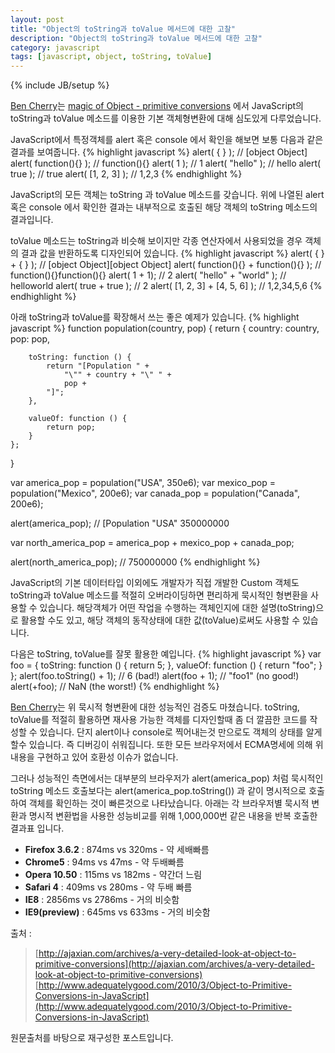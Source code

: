 ```yaml
---
layout: post
title: "Object의 toString과 toValue 메서드에 대한 고찰"
description: "Object의 toString과 toValue 메서드에 대한 고찰"
category: javascript
tags: [javascript, object, toString, toValue]
---
```

{% include JB/setup %}

[Ben Cherry]: http://twitter.com/bcherry
[Ben Cherry]는 [magic of Object - primitive conversions](http://www.adequatelygood.com/2010/3/Object-to-Primitive-Conversions-in-JavaScript) 에서 JavaScript의 toString과 toValue 메소드를 이용한 기본 객체형변환에 대해 심도있게 다루었습니다.

JavaScript에서 특정객체를 alert 혹은 console 에서 확인을 해보면 보통 다음과 같은 결과를 보여줍니다.
{% highlight javascript %}
alert( { } );           // [object Object]
alert( function(){} );  // function(){}
alert( 1 );             // 1
alert( "hello" );       //  hello
alert( true );          //  true
alert( [1, 2, 3] );    // 1,2,3
{% endhighlight %}
  
  
JavaScript의 모든 객체는 toString 과 toValue 메소드를 갖습니다.
위에 나열된 alert 혹은 console 에서 확인한 결과는 내부적으로 호출된 해당 객체의 toString 메소드의 결과입니다.

toValue 메소드는 toString과 비슷해 보이지만 각종 연산자에서 사용되었을 경우 객체의 결과 값을 반환하도록 디자인되어 있습니다.
{% highlight javascript %}
alert( { } + { } );                    // [object Object][object Object]
alert( function(){} + function(){} );  // function(){}function(){}
alert( 1 + 1);                         // 2
alert( "hello" + "world" );            //  helloworld
alert( true + true );                  //  2
alert( [1, 2, 3] + [4, 5, 6] );        // 1,2,34,5,6
{% endhighlight %}

아래 toString과 toValue를 확장해서 쓰는 좋은 예제가 있습니다.
{% highlight javascript %}
function population(country, pop) {
    return {
        country: country,
        pop: pop,
 
        toString: function () {
            return "[Population " + 
                "\"" + country + "\" " +
                pop +
            "]";
        },
 
        valueOf: function () {
            return pop;
        }
    };
}
 
var america_pop = population("USA", 350e6);
var mexico_pop = population("Mexico", 200e6);
var canada_pop = population("Canada", 200e6);
 
alert(america_pop); // [Population "USA" 350000000
 
var north_america_pop = america_pop + mexico_pop + canada_pop;
 
alert(north_america_pop); // 750000000
{% endhighlight %}


JavaScript의 기본 데이터타입 이외에도 개발자가 직접 개발한 Custom 객체도 toString과 toValue 메소드를 적절히 오버라이딩하면 편리하게 묵시적인 형변환을 사용할 수 있습니다. 해당객체가 어떤 작업을 수행하는 객체인지에 대한 설명(toString)으로 활용할 수도 있고, 해당 객체의 동작상태에 대한 값(toValue)로써도 사용할 수 있습니다.

다음은 toString, toValue를 잘못 활용한 예입니다.
{% highlight javascript %}
var foo = {
    toString: function () {
        return 5;
    },
    valueOf: function () {
        return "foo";
    }
};
alert(foo.toString() + 1); // 6 (bad!)
alert(foo + 1); // "foo1" (no good!)
alert(+foo); // NaN (the worst!)
{% endhighlight %}


[Ben Cherry]는 위 묵시적 형변환에 대한 성능적인 검증도 마쳤습니다.
toString, toValue를 적절히 활용하면
재사용 가능한 객체를 디자인할때 좀 더 깔끔한 코드를 작성할 수 있습니다.
단지 alert이나 console로 찍어내는것 만으로도 객체의 상태를 알게 할수 있습니다. 즉 디버깅이 쉬워집니다.
또한 모든 브라우저에서 ECMA명세에 의해 위 내용을 구현하고 있어 호환성 이슈가 없습니다.

그러나 성능적인 측면에서는 대부분의 브라우저가 alert(america_pop) 처럼 묵시적인 toString 메소드 호출보다는 alert(america_pop.toString()) 과 같이 명시적으로 호출하여 객체를 확인하는 것이 빠른것으로 나타났습니다. 아래는 각 브라우저별 묵시적 변환과 명시적 변환법을 사용한 성능비교를 위해 1,000,000번 같은 내용을 반복 호출한 결과표 입니다.

* __Firefox 3.6.2__ : 874ms vs 320ms - 약 세배빠름
* __Chrome5__ : 94ms vs 47ms  - 약 두배빠름
* __Opera 10.50__ : 115ms vs 182ms - 약간더 느림
* __Safari 4__ : 409ms vs 280ms - 약 두배 빠름
* __IE8__ : 2856ms vs 2786ms - 거의 비슷함
* __IE9(preview)__ : 645ms vs 633ms - 거의 비슷함




출처 :  
> [http://ajaxian.com/archives/a-very-detailed-look-at-object-to-primitive-conversions](http://ajaxian.com/archives/a-very-detailed-look-at-object-to-primitive-conversions)  
>[http://www.adequatelygood.com/2010/3/Object-to-Primitive-Conversions-in-JavaScript](http://www.adequatelygood.com/2010/3/Object-to-Primitive-Conversions-in-JavaScript)

원문출처를 바탕으로 재구성한 포스트입니다.